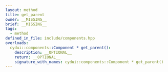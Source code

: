 ```yaml
---
layout: method
title: get_parent
owner: __MISSING__
brief: __MISSING__
tags:
  - method
defined_in_file: include/components.hpp
overloads:
  cydui::components::Component * get_parent():
    description: __OPTIONAL__
    return: __OPTIONAL__
    signature_with_names: cydui::components::Component * get_parent()
---
```

